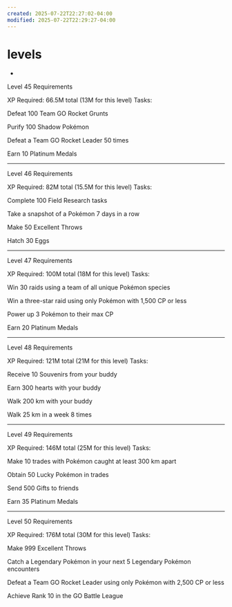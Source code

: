 ```yaml
---
created: 2025-07-22T22:27:02-04:00
modified: 2025-07-22T22:29:27-04:00
---
```


# levels

-
Level 45 Requirements

XP Required: 66.5M total (13M for this level)
Tasks:

Defeat 100 Team GO Rocket Grunts

Purify 100 Shadow Pokémon

Defeat a Team GO Rocket Leader 50 times

Earn 10 Platinum Medals

---

Level 46 Requirements

XP Required: 82M total (15.5M for this level)
Tasks:

Complete 100 Field Research tasks

Take a snapshot of a Pokémon 7 days in a row

Make 50 Excellent Throws

Hatch 30 Eggs



---

Level 47 Requirements

XP Required: 100M total (18M for this level)
Tasks:

Win 30 raids using a team of all unique Pokémon species

Win a three-star raid using only Pokémon with 1,500 CP or less

Power up 3 Pokémon to their max CP

Earn 20 Platinum Medals



---

Level 48 Requirements

XP Required: 121M total (21M for this level)
Tasks:

Receive 10 Souvenirs from your buddy

Earn 300 hearts with your buddy

Walk 200 km with your buddy

Walk 25 km in a week 8 times



---

Level 49 Requirements

XP Required: 146M total (25M for this level)
Tasks:

Make 10 trades with Pokémon caught at least 300 km apart

Obtain 50 Lucky Pokémon in trades

Send 500 Gifts to friends

Earn 35 Platinum Medals



---

Level 50 Requirements

XP Required: 176M total (30M for this level)
Tasks:

Make 999 Excellent Throws

Catch a Legendary Pokémon in your next 5 Legendary Pokémon encounters

Defeat a Team GO Rocket Leader using only Pokémon with 2,500 CP or less

Achieve Rank 10 in the GO Battle League
